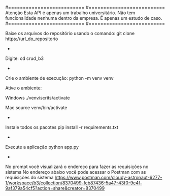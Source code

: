 #==========================
#==========================
Atenção
Esta API é apenas um trabalho universitário.
Não tem funcionalidade nenhuma dentro da empresa.
É apenas um estudo de caso.
#==========================
#==========================


Baixe os arquivos do repositório usando o comando:
git clone https://url_do_repositorio

-
Digite:
cd crud_b3

-
Crie o ambiente de execução:
python -m venv venv

Ative o ambiente:

Windows
./venv/scrits/activate

Mac
source venv/bin/activate

-
Instale todos os pacotes
pip install -r requirements.txt

-
Execute a aplicação
python app.py

-
No prompt você visualizará o endereço para fazer as requisições no sistema
No endereço abaixo você pode acessar o Postman com as requisições do sistema
https://www.postman.com/cloudy-astronaut-6277-1/workspace/b3/collection/8370499-fcb87436-5a47-43f0-9c4f-9af379a54cf5?action=share&creator=8370499

